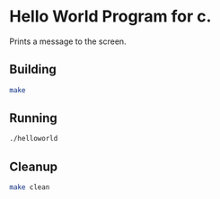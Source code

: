 # Hello World Program for c.
Prints a message to the screen.

## Building
``` bash
make
```

## Running
``` bash
./helloworld
```

## Cleanup
``` bash
make clean
```
